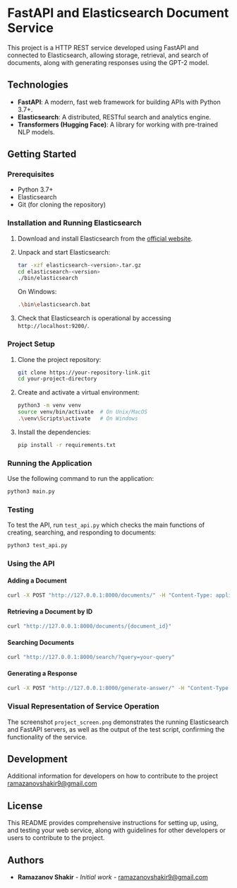 # FastAPI and Elasticsearch Document Service

This project is a HTTP REST service developed using FastAPI and connected to Elasticsearch, allowing storage, retrieval, and search of documents, along with generating responses using the GPT-2 model.

## Technologies

- **FastAPI**: A modern, fast web framework for building APIs with Python 3.7+.
- **Elasticsearch**: A distributed, RESTful search and analytics engine.
- **Transformers (Hugging Face)**: A library for working with pre-trained NLP models.

## Getting Started

### Prerequisites

- Python 3.7+
- Elasticsearch
- Git (for cloning the repository)

### Installation and Running Elasticsearch

1. Download and install Elasticsearch from the [official website](https://www.elastic.co/downloads/elasticsearch).
2. Unpack and start Elasticsearch:
   ```bash
   tar -xzf elasticsearch-<version>.tar.gz
   cd elasticsearch-<version>
   ./bin/elasticsearch
   ```

   On Windows:
   ```bash
   .\bin\elasticsearch.bat
   ```

3. Check that Elasticsearch is operational by accessing `http://localhost:9200/`.

### Project Setup

1. Clone the project repository:
   ```bash
   git clone https://your-repository-link.git
   cd your-project-directory
   ```

2. Create and activate a virtual environment:
   ```bash
   python3 -m venv venv
   source venv/bin/activate  # On Unix/MacOS
   .\venv\Scripts\activate   # On Windows
   ```

3. Install the dependencies:
   ```bash
   pip install -r requirements.txt
   ```

### Running the Application

Use the following command to run the application:
```bash
python3 main.py
```

### Testing

To test the API, run `test_api.py` which checks the main functions of creating, searching, and responding to documents:
```bash
python3 test_api.py
```

### Using the API

#### Adding a Document

```bash
curl -X POST "http://127.0.0.1:8000/documents/" -H "Content-Type: application/json" -d "{\"id\": \"unique-uuid\", \"text\": \"Your document text.\"}"
```

#### Retrieving a Document by ID

```bash
curl "http://127.0.0.1:8000/documents/{document_id}"
```

#### Searching Documents

```bash
curl "http://127.0.0.1:8000/search/?query=your-query"
```

#### Generating a Response

```bash
curl -X POST "http://127.0.0.1:8000/generate-answer/" -H "Content-Type: application/json" -d "{\"text\": \"Your query text.\"}"
```

### Visual Representation of Service Operation

The screenshot `project_screen.png` demonstrates the running Elasticsearch and FastAPI servers, as well as the output of the test script, confirming the functionality of the service.

## Development

Additional information for developers on how to contribute to the project
ramazanovshakir9@gmail.com

## License

This README provides comprehensive instructions for setting up, using, and testing your web service, along with guidelines for other developers or users to contribute to the project.

## Authors

- **Ramazanov Shakir** - *Initial work* - [ramazanovshakir9@gmail.com](mailto:ramazanovshakir9@gmail.com)